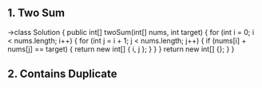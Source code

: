 ## 1. Two Sum
->class Solution {
    public int[] twoSum(int[] nums, int target) {
        for (int i = 0; i < nums.length; i++) {
            for (int j = i + 1; j < nums.length; j++) {
                if (nums[i] + nums[j] == target) {
                    return new int[] { i, j }; 
                }
            }
        }
        return new int[] {}; 
    }
}
## 2. Contains Duplicate
